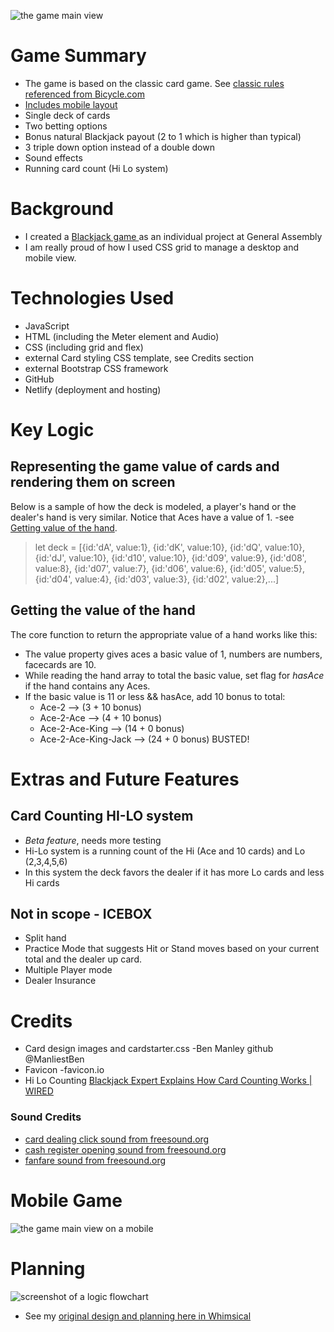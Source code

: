 ![the game main view](./images/screen-shots/game-image-1.png?raw=true "a image captured from the game")
# Game Summary
- The game is based on the classic card game. See [classic rules referenced from Bicycle.com](https://bicyclecards.com/how-to-play/blackjack/)
- [Includes mobile layout](#mobile-game)
- Single deck of cards
- Two betting options
- Bonus natural Blackjack payout (2 to 1 which is higher than typical)
- 3 triple down option instead of a double down
- Sound effects
- Running card count (Hi Lo system)

# Background
- I created a [ Blackjack game ](https://thepika206-play-blackjack.netlify.app/)as an individual project at General Assembly
- I am really proud of how I used CSS grid to manage a desktop and mobile view.

  
# Technologies Used
- JavaScript
- HTML (including the Meter element and Audio)
- CSS (including grid and flex)
- external Card styling CSS template, see Credits section
- external Bootstrap CSS framework
- GitHub
- Netlify (deployment and hosting)


# Key Logic
## Representing the game value of cards and rendering them on screen
Below is a sample of how the deck is modeled, a player's hand or the dealer's hand is very similar.  Notice that Aces have a value of 1.  -see [Getting value of the hand](#getting-the-value-of-the-hand).
> let deck = [{id:'dA', value:1},
  {id:'dK', value:10},
  {id:'dQ', value:10},
  {id:'dJ', value:10},
  {id:'d10', value:10},
  {id:'d09', value:9},
  {id:'d08', value:8},
  {id:'d07', value:7},
  {id:'d06', value:6},
  {id:'d05', value:5},
  {id:'d04', value:4},
  {id:'d03', value:3},
  {id:'d02', value:2},...]
## Getting the value of the hand
The core function to return the appropriate value of a hand works like this:
- The value property gives aces a basic value of 1, numbers are numbers, facecards are 10.
- While reading the hand array to total the basic value, set flag for *hasAce* if the hand contains any Aces.
- If the basic value is 11 or less && hasAce, add 10 bonus to total:
  - Ace-2 --> (3 + 10 bonus)
  - Ace-2-Ace --> (4 + 10 bonus)
  - Ace-2-Ace-King --> (14 + 0 bonus)
  - Ace-2-Ace-King-Jack --> (24 + 0 bonus) BUSTED!

# Extras and Future Features
## Card Counting HI-LO system
- *Beta feature*, needs more testing
- Hi-Lo system is a running count of the Hi (Ace and 10 cards) and Lo (2,3,4,5,6)
- In this system the deck favors the dealer if it has more Lo cards and less Hi cards
## Not in scope - ICEBOX
- Split hand
- Practice Mode that suggests Hit or Stand moves based on your current total and the dealer up card.
- Multiple Player mode
- Dealer Insurance

# Credits
- Card design images and cardstarter.css -Ben Manley   github @ManliestBen
- Favicon -favicon.io
- Hi Lo Counting [Blackjack Expert Explains How Card Counting Works | WIRED](https://www.youtube.com/watch?v=G_So72lFNIU)
### Sound Credits
  - [card dealing click sound from freesound.org](https://freesound.org/people/EminYILDIRIM/sounds/536108/)
  - [cash register opening sound from freesound.org](https://freesound.org/people/hgernhardt/sounds/402651/)
  - [fanfare sound from freesound.org](https://freesound.org/people/plasterbrain/sounds/397354/)

# Mobile Game
![the game main view on a mobile](./images/screen-shots/game-image-2.png?raw=true "image captured from game")
# Planning
![screenshot of a logic flowchart](./images/screen-shots/game-flow.png?raw=true "flow chart from planning")
- See my [original design and planning here in Whimsical](https://whimsical.com/blackjack-planning-HpVFNvKGdZD6gHu6N8P7yz#)